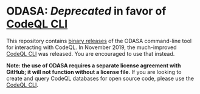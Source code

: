 # ODASA: *Deprecated* in favor of [CodeQL CLI](https://github.com/github/codeql-cli)

This repository contains [binary releases](https://github.com/Semmle/odasa-binaries/releases) of the ODASA command-line tool for interacting with CodeQL. In November 2019, the much-improved [CodeQL CLI](https://github.com/github/codeql-cli) was released. You are encouraged to use that instead.

**Note: the use of ODASA requires a separate license agreement with GitHub; it will not function without a license file**. If you are looking to create and query CodeQL databases for open source code, please use the [CodeQL CLI](https://github.com/github/codeql-cli).
